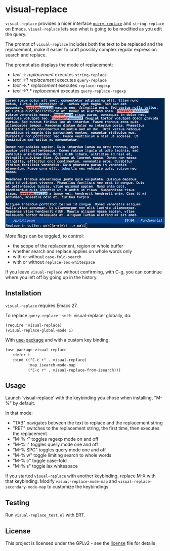 # visual-replace 

`visual-replace` provides a nicer interface
[`query-replace`](https://www.gnu.org/software/emacs/manual/html_node/emacs/Query-Replace.html)
and `string-replace` on Emacs. `visual-replace` lets see what is going
to be modified as you edit the query.

The prompt of `visual-replace` includes both the text to be replaced
and the replacement, make it easier to craft possibly complex regular
expression search and replace.

The prompt also displays the mode of replacement:

* *text* → *replacement* executes `string-replace`
* *text* →? *replacement* executes `query-replace`
* *text* →.* *replacement* executes `replace-regexp`
* *text* →?.* *replacement* executes `query-replace-regexp`

![example](images/capture_blue.png)

More flags can be toggled, to control:

* the scope of the replacement, region or whole buffer
* whether search and replace applies on whole words only
* with or without `case-fold-search`
* with or without `replace-lex-whitespace`

If you leave `visual-replace` without confirming, with C-g, you can
continue where you left off by going up in the history.

## Installation

`visual-replace` requires Emacs 27.

To replace `query-replace' with `visual-replace' globally, do:

```elisp
(require 'visual-replace)
(visual-replace-global-mode 1)
```

With [use-package](https://github.com/jwiegley/use-package) and with a custom key binding:

```elisp
(use-package visual-replace
   :defer t
   :bind (("C-c r" . visual-replace)
          :map isearch-mode-map
          ("C-c r" . visual-replace-from-isearch)))
```

## Usage

Launch `visual-replace' with the keybinding you chose when installing, "M-%" by default. 

In that mode:

* "TAB" navigates between the text to replace and the replacement string
* "RET" switches to the replacement string, the first time, then executes the replacement
* "M-% r" toggles regexp mode on and off
* "M-% l" toggles query mode one and off 
* "M-% SPC" toggles query mode one and off 
* "M-% w" toggle limiting search to whole words
* "M-% c" toggle case-fold
* "M-% s" toggle lax whitespace 

If you started `visual-replace` with another keybinding, replace M-X with that keybinding. Modify `visual-replace-mode-map` and `visual-replace-secondary-mode-map` to customize the keybindings.

## Testing

Run `visual-replace_test.el` with ERT.

## License

This project is licensed under the GPLv2 - see the [license](license) file for details
